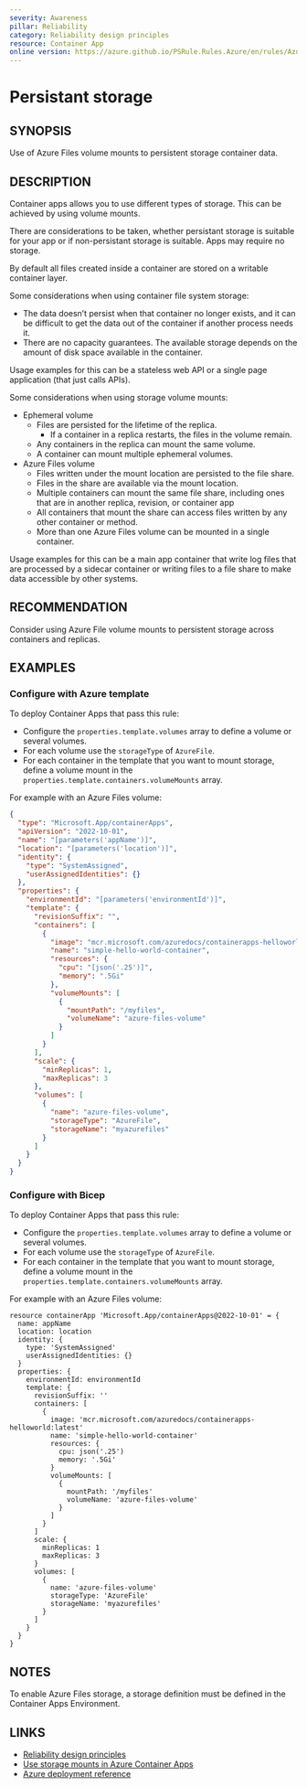 ```yaml
---
severity: Awareness
pillar: Reliability
category: Reliability design principles
resource: Container App
online version: https://azure.github.io/PSRule.Rules.Azure/en/rules/Azure.ContainerApp.Storage/
---
```


# Persistant storage

## SYNOPSIS

Use of Azure Files volume mounts to persistent storage container data.

## DESCRIPTION

Container apps allows you to use different types of storage. This can be achieved by using volume mounts.

There are considerations to be taken, whether persistant storage is suitable for your app or if non-persistant storage is suitable. Apps may require no storage.

By default all files created inside a container are stored on a writable container layer.

Some considerations when using container file system storage:

- The data doesn’t persist when that container no longer exists, and it can be difficult to get the data out of the container if another process needs it.
- There are no capacity guarantees. The available storage depends on the amount of disk space available in the container.

Usage examples for this can be a stateless web API or a single page application (that just calls APIs).

Some considerations when using storage volume mounts:

- Ephemeral volume
  - Files are persisted for the lifetime of the replica.
    - If a container in a replica restarts, the files in the volume remain.
  - Any containers in the replica can mount the same volume.
  - A container can mount multiple ephemeral volumes.
- Azure Files volume
  - Files written under the mount location are persisted to the file share.
  - Files in the share are available via the mount location.
  - Multiple containers can mount the same file share, including ones that are in another replica, revision, or container app
  - All containers that mount the share can access files written by any other container or method.
  - More than one Azure Files volume can be mounted in a single container.

Usage examples for this can be a main app container that write log files that are processed by a sidecar container or writing files to a file share to make data accessible by other systems.

## RECOMMENDATION

Consider using Azure File volume mounts to persistent storage across containers and replicas.

## EXAMPLES

### Configure with Azure template

To deploy Container Apps that pass this rule:

- Configure the `properties.template.volumes` array to define a volume or several volumes.
- For each volume use the `storageType` of `AzureFile`.
- For each container in the template that you want to mount storage, define a volume mount in the `properties.template.containers.volumeMounts` array.

For example with an Azure Files volume:

```json
{
  "type": "Microsoft.App/containerApps",
  "apiVersion": "2022-10-01",
  "name": "[parameters('appName')]",
  "location": "[parameters('location')]",
  "identity": {
    "type": "SystemAssigned",
    "userAssignedIdentities": {}
  },
  "properties": {
    "environmentId": "[parameters('environmentId')]",
    "template": {
      "revisionSuffix": "",
      "containers": [
        {
          "image": "mcr.microsoft.com/azuredocs/containerapps-helloworld:latest",
          "name": "simple-hello-world-container",
          "resources": {
            "cpu": "[json('.25')]",
            "memory": ".5Gi"
          },
          "volumeMounts": [
            {
              "mountPath": "/myfiles",
              "volumeName": "azure-files-volume"
            }
          ]
        }
      ],
      "scale": {
        "minReplicas": 1,
        "maxReplicas": 3
      },
      "volumes": [
        {
          "name": "azure-files-volume",
          "storageType": "AzureFile",
          "storageName": "myazurefiles"
        }
      ]
    }
  }
}
```

### Configure with Bicep

To deploy Container Apps that pass this rule:

- Configure the `properties.template.volumes` array to define a volume or several volumes.
- For each volume use the `storageType` of `AzureFile`.
- For each container in the template that you want to mount storage, define a volume mount in the `properties.template.containers.volumeMounts` array.

For example with an Azure Files volume:

```bicep
resource containerApp 'Microsoft.App/containerApps@2022-10-01' = {
  name: appName
  location: location
  identity: {
    type: 'SystemAssigned'
    userAssignedIdentities: {}
  }
  properties: {
    environmentId: environmentId
    template: {
      revisionSuffix: ''
      containers: [
        {
          image: 'mcr.microsoft.com/azuredocs/containerapps-helloworld:latest'
          name: 'simple-hello-world-container'
          resources: {
            cpu: json('.25')
            memory: '.5Gi'
          }
          volumeMounts: [
            {
              mountPath: '/myfiles'
              volumeName: 'azure-files-volume'
            }
          ]
        }
      ]
      scale: {
        minReplicas: 1
        maxReplicas: 3
      }
      volumes: [
        {
          name: 'azure-files-volume'
          storageType: 'AzureFile'
          storageName: 'myazurefiles'
        }
      ]
    }
  }
}
```
## NOTES

To enable Azure Files storage, a storage definition must be defined in the Container Apps Environment.

## LINKS

- [Reliability design principles](https://learn.microsoft.com/azure/architecture/framework/resiliency/principles#design-for-scale-out)
- [Use storage mounts in Azure Container Apps](https://learn.microsoft.com/azure/container-apps/storage-mounts)
- [Azure deployment reference](https://learn.microsoft.com/azure/templates/microsoft.app/containerapps#volumemount)
